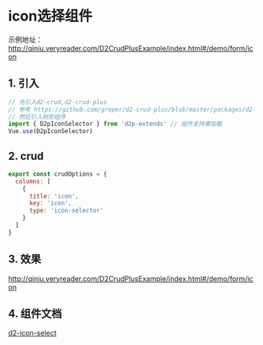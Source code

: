 # icon选择组件
示例地址：http://qiniu.veryreader.com/D2CrudPlusExample/index.html#/demo/form/icon
##  1. 引入   
```javascript
// 先引入d2-crud,d2-crud-plus
// 参考 https://github.com/greper/d2-crud-plus/blob/master/packages/d2-crud-plus-example/src/business/install.js
// 然后引入树形组件
import { D2pIconSelector } from 'd2p-extends' // 组件支持懒加载
Vue.use(D2pIconSelector)
```
##  2. crud 
```javascript
export const crudOptions = {
  columns: [
    {
      title: 'icon',
      key: 'icon',
      type: 'icon-selector'
    }
  ]
}
```
##  3. 效果
 http://qiniu.veryreader.com/D2CrudPlusExample/index.html#/demo/form/icon

## 4. 组件文档
[d2-icon-select](../components/d2p-icon-select.md)
